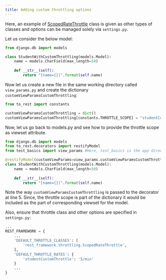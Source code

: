 ```yaml
---
title: Adding custom throttling options
---
```


Here, an example of [ScopedRateThrottle](https://www.django-rest-framework.org/api-guide/throttling/#scopedratethrottle) class is given as other types of classes and options can be managed solely via `settings.py`.

Let us consider the below model:

```py title="models.py" linenums="1"
from django.db import models

class StudentWithCustomThrottling(models.Model):
    name = models.CharField(max_length=50)
    
    def __str__(self):
        return "[name={}]".format(self.name)
```

Now let us create a new file in the same working directory called `view_params.py` and create the dictionary `customViewParamsCustomThrottling`:

``` py title="view_params.py" linenums="1"
from to_rest import constants

customViewParamsCustomThrottling = dict()
customViewParamsCustomThrottling[constants.THROTTLE_SCOPE] = "studentCustomThrottle"
```

Now, let us go back to models.py and see how to provide the throttle scope as viewset attribute.

```py title="models.py" linenums="1"
from django.db import models
from to_rest.decorators import restifyModel
from test_basics import view_params #Here, test_basics is the app directory

@restifyModel(customViewParams=view_params.customViewParamsCustomThrottling)
class StudentWithCustomThrottling(models.Model):
    name = models.CharField(max_length=50)
    
    def __str__(self):
        return "[name={}]".format(self.name)
```

Note the way `customViewParamsCustomThrottling` is passed to the decorator at line 5. Since, the throttle scope is part of the dictionary it would be included as the part of corresponding viewset for the model.

Also, ensure that throttle class and other options are specified in `settings.py`:

```py title="settings.py" linenums="1"
...
REST_FRAMEWORK = {
    ...
    'DEFAULT_THROTTLE_CLASSES': [
        'rest_framework.throttling.ScopedRateThrottle',
    ],
    'DEFAULT_THROTTLE_RATES': {
        'studentCustomThrottle': '5/min'
    }
    ...
}
```